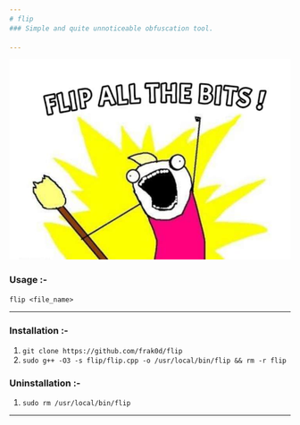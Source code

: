 ```yaml
---
# flip
### Simple and quite unnoticeable obfuscation tool.

---
```

![](meme.jpg)
### Usage :-
`flip <file_name>`

---
### Installation :-
1. `git clone https://github.com/frak0d/flip`
2. `sudo g++ -O3 -s flip/flip.cpp -o /usr/local/bin/flip && rm -r flip`

### Uninstallation :-
1. `sudo rm /usr/local/bin/flip`
---

